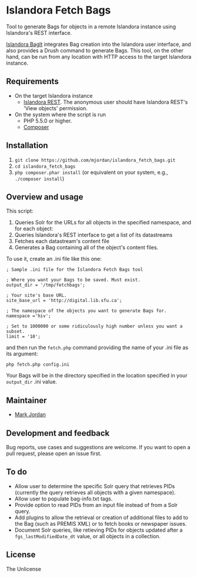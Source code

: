 # Islandora Fetch Bags

Tool to generate Bags for objects in a remote Islandora instance using Islandora's REST interface.

[Islandora BagIt](https://github.com/Islandora/islandora_bagit) integrates Bag creation into the Islandora user interface, and also provides a Drush command to generate Bags. This tool, on the other hand, can be run from any location with HTTP access to the target Islandora instance.

## Requirements

* On the target Islandora instance
  * [Islandora REST](https://github.com/discoverygarden/islandora_rest). The anonymous user should have Islandora REST's 'View objects' permission.
* On the system where the script is run
  * PHP 5.5.0 or higher.
  * [Composer](https://getcomposer.org)

## Installation

1. `git clone https://github.com/mjordan/islandora_fetch_bags.git`
1. `cd islandora_fetch_bags`
1. `php composer.phar install` (or equivalent on your system, e.g., `./composer install`)

## Overview and usage

This script:

1. Queries Solr for the URLs for all objects in the specified namespace, and for each object:
1. Queries Islandora's REST interface to get a list of its datastreams
1. Fetches each datastream's content file
1. Generates a Bag containing all of the object's content files.

To use it, create an .ini file like this one:

```
; Sample .ini file for the Islandora Fetch Bags tool

; Where you want your Bags to be saved. Must exist.
output_dir = '/tmp/fetchbags';

; Your site's base URL.
site_base_url = 'http://digital.lib.sfu.ca';

; The namespace of the objects you want to generate Bags for.
namespace ='hiv';

; Set to 1000000 or some ridiculously high number unless you want a subset.
limit = '10';
```

and then run the `fetch.php` command providing the name of your .ini file as its argument:

`php fetch.php config.ini`

Your Bags will be in the directory specified in the location specified in your `output_dir` .ini value.

## Maintainer

* [Mark Jordan](https://github.com/mjordan)

## Development and feedback

Bug reports, use cases and suggestions are welcome. If you want to open a pull request, please open an issue first.

## To do

* Allow user to determine the specific Solr query that retrieves PIDs (currently the query retrieves all objects with a given namespace).
* Allow user to populate bag-info.txt tags.
* Provide option to read PIDs from an input file instead of from a Solr query.
* Add plugins to allow the retrieval or creation of additional files to add to the Bag (such as PREMIS XML) or to fetch books or newspaper issues.
* Document Solr queries, like retieving PIDs for objects updated after a `fgs_lastModifiedDate_dt` value, or all objects in a collection.

## License

The Unlicense
